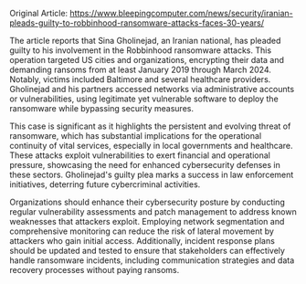 Original Article: https://www.bleepingcomputer.com/news/security/iranian-pleads-guilty-to-robbinhood-ransomware-attacks-faces-30-years/

The article reports that Sina Gholinejad, an Iranian national, has pleaded guilty to his involvement in the Robbinhood ransomware attacks. This operation targeted US cities and organizations, encrypting their data and demanding ransoms from at least January 2019 through March 2024. Notably, victims included Baltimore and several healthcare providers. Gholinejad and his partners accessed networks via administrative accounts or vulnerabilities, using legitimate yet vulnerable software to deploy the ransomware while bypassing security measures.

This case is significant as it highlights the persistent and evolving threat of ransomware, which has substantial implications for the operational continuity of vital services, especially in local governments and healthcare. These attacks exploit vulnerabilities to exert financial and operational pressure, showcasing the need for enhanced cybersecurity defenses in these sectors. Gholinejad's guilty plea marks a success in law enforcement initiatives, deterring future cybercriminal activities.

Organizations should enhance their cybersecurity posture by conducting regular vulnerability assessments and patch management to address known weaknesses that attackers exploit. Employing network segmentation and comprehensive monitoring can reduce the risk of lateral movement by attackers who gain initial access. Additionally, incident response plans should be updated and tested to ensure that stakeholders can effectively handle ransomware incidents, including communication strategies and data recovery processes without paying ransoms.